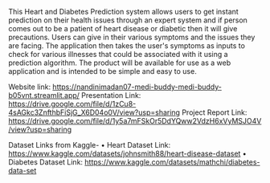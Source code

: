 This Heart and Diabetes Prediction system allows users to get instant prediction on their health issues through an expert system and if person comes out to be a patient of heart disease or diabetic then it will give precautions. Users can give in their various symptoms and the issues they are facing. The application then takes the user's symptoms as inputs to check for various illnesses that could be associated with it using a prediction algorithm. The product will be available for use as a web application and is intended to be simple and easy to use. 

Website link: https://nandinimadan07-medi-buddy-medi-buddy-b05vnt.streamlit.app/
Presentation Link: https://drive.google.com/file/d/1zCu8-4sAGkc3ZnfthbFiSjG_X6D04o0V/view?usp=sharing 
Project Report Link: https://drive.google.com/file/d/1y5a7mFSkOr5DdYQww2VdzH6xVyMSJO4V/view?usp=sharing

Dataset Links from Kaggle-
•	Heart Dataset Link: https://www.kaggle.com/datasets/johnsmith88/heart-disease-dataset
•	Diabetes Dataset Link: https://www.kaggle.com/datasets/mathchi/diabetes-data-set
